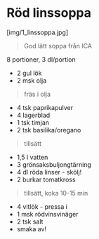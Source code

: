 # Röd linssoppa

[img/1_linssoppa.jpg]

> God lätt soppa från ICA

8 portioner, 3 dl/portion

* 2 gul lök
* 2 msk olja

> fräs i olja

* 4 tsk paprikapulver
* 4 lagerblad
* 1 tsk timjan
* 2 tsk basilika/oregano

> tillsätt

* 1,5 l vatten
* 3 grönsaksbuljongtärning
* 4 dl röda linser - skölj!
* 2 burkar tomatkross

> tillsätt, koka 10-15 min

* 4 vitlök - pressa i
* 1 msk rödvinsvinäger
* 2 tsk salt
* smaka av!
